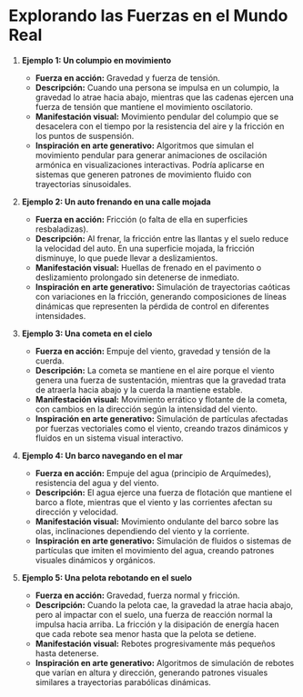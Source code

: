 # Explorando las Fuerzas en el Mundo Real
1.  **Ejemplo 1: Un columpio en movimiento**
    
    -   **Fuerza en acción:** Gravedad y fuerza de tensión.
    -   **Descripción:** Cuando una persona se impulsa en un columpio, la gravedad lo atrae hacia abajo, mientras que las cadenas ejercen una fuerza de tensión que mantiene el movimiento oscilatorio.
    -   **Manifestación visual:** Movimiento pendular del columpio que se desacelera con el tiempo por la resistencia del aire y la fricción en los puntos de suspensión.
    -   **Inspiración en arte generativo:** Algoritmos que simulan el movimiento pendular para generar animaciones de oscilación armónica en visualizaciones interactivas. Podría aplicarse en sistemas que generen patrones de movimiento fluido con trayectorias sinusoidales.
2.  **Ejemplo 2: Un auto frenando en una calle mojada**
    
    -   **Fuerza en acción:** Fricción (o falta de ella en superficies resbaladizas).
    -   **Descripción:** Al frenar, la fricción entre las llantas y el suelo reduce la velocidad del auto. En una superficie mojada, la fricción disminuye, lo que puede llevar a deslizamientos.
    -   **Manifestación visual:** Huellas de frenado en el pavimento o deslizamiento prolongado sin detenerse de inmediato.
    -   **Inspiración en arte generativo:** Simulación de trayectorias caóticas con variaciones en la fricción, generando composiciones de líneas dinámicas que representen la pérdida de control en diferentes intensidades.
3.  **Ejemplo 3: Una cometa en el cielo**
    
    -   **Fuerza en acción:** Empuje del viento, gravedad y tensión de la cuerda.
    -   **Descripción:** La cometa se mantiene en el aire porque el viento genera una fuerza de sustentación, mientras que la gravedad trata de atraerla hacia abajo y la cuerda la mantiene estable.
    -   **Manifestación visual:** Movimiento errático y flotante de la cometa, con cambios en la dirección según la intensidad del viento.
    -   **Inspiración en arte generativo:** Simulación de partículas afectadas por fuerzas vectoriales como el viento, creando trazos dinámicos y fluidos en un sistema visual interactivo.
4.  **Ejemplo 4: Un barco navegando en el mar**
    
    -   **Fuerza en acción:** Empuje del agua (principio de Arquímedes), resistencia del agua y del viento.
    -   **Descripción:** El agua ejerce una fuerza de flotación que mantiene el barco a flote, mientras que el viento y las corrientes afectan su dirección y velocidad.
    -   **Manifestación visual:** Movimiento ondulante del barco sobre las olas, inclinaciones dependiendo del viento y la corriente.
    -   **Inspiración en arte generativo:** Simulación de fluidos o sistemas de partículas que imiten el movimiento del agua, creando patrones visuales dinámicos y orgánicos.
5.  **Ejemplo 5: Una pelota rebotando en el suelo**
    
    -   **Fuerza en acción:** Gravedad, fuerza normal y fricción.
    -   **Descripción:** Cuando la pelota cae, la gravedad la atrae hacia abajo, pero al impactar con el suelo, una fuerza de reacción normal la impulsa hacia arriba. La fricción y la disipación de energía hacen que cada rebote sea menor hasta que la pelota se detiene.
    -   **Manifestación visual:** Rebotes progresivamente más pequeños hasta detenerse.
    -   **Inspiración en arte generativo:** Algoritmos de simulación de rebotes que varían en altura y dirección, generando patrones visuales similares a trayectorias parabólicas dinámicas.
